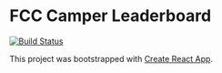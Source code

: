 # FCC Camper Leaderboard 

[![Build Status](https://travis-ci.org/ReeceLangerock/camper-leaderboard.svg?branch=master)](https://travis-ci.org/ReeceLangerock/camper-leaderboard)

This project was bootstrapped with [Create React App](https://github.com/facebookincubator/create-react-app).
